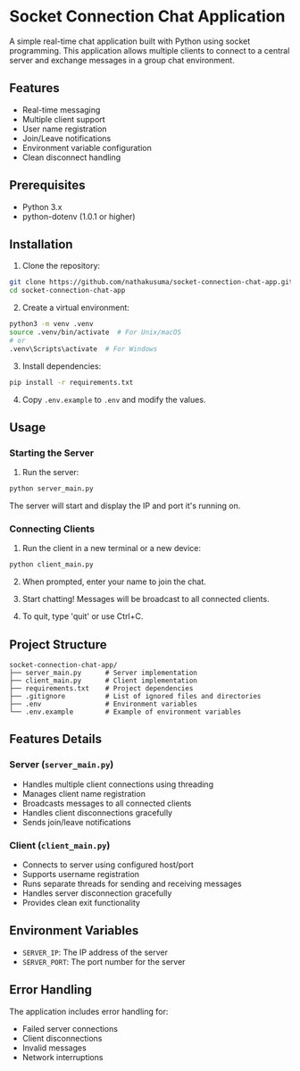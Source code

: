 # Socket Connection Chat Application

A simple real-time chat application built with Python using socket programming. This application allows multiple clients to connect to a central server and exchange messages in a group chat environment.

## Features

- Real-time messaging
- Multiple client support
- User name registration
- Join/Leave notifications
- Environment variable configuration
- Clean disconnect handling

## Prerequisites

- Python 3.x
- python-dotenv (1.0.1 or higher)

## Installation

1. Clone the repository:
```bash
git clone https://github.com/nathakusuma/socket-connection-chat-app.git
cd socket-connection-chat-app
```

2. Create a virtual environment:
```bash
python3 -m venv .venv
source .venv/bin/activate  # For Unix/macOS
# or
.venv\Scripts\activate  # For Windows
```

3. Install dependencies:
```bash
pip install -r requirements.txt
```

4. Copy `.env.example` to `.env` and modify the values.

## Usage

### Starting the Server

1. Run the server:
```bash
python server_main.py
```
The server will start and display the IP and port it's running on.

### Connecting Clients

1. Run the client in a new terminal or a new device:
```bash
python client_main.py
```

2. When prompted, enter your name to join the chat.

3. Start chatting! Messages will be broadcast to all connected clients.

4. To quit, type 'quit' or use Ctrl+C.

## Project Structure

```
socket-connection-chat-app/
├── server_main.py      # Server implementation
├── client_main.py      # Client implementation
├── requirements.txt    # Project dependencies
├── .gitignore          # List of ignored files and directories
├── .env                # Environment variables
└── .env.example        # Example of environment variables
```

## Features Details

### Server (`server_main.py`)
- Handles multiple client connections using threading
- Manages client name registration
- Broadcasts messages to all connected clients
- Handles client disconnections gracefully
- Sends join/leave notifications

### Client (`client_main.py`)
- Connects to server using configured host/port
- Supports username registration
- Runs separate threads for sending and receiving messages
- Handles server disconnection gracefully
- Provides clean exit functionality

## Environment Variables

- `SERVER_IP`: The IP address of the server
- `SERVER_PORT`: The port number for the server

## Error Handling

The application includes error handling for:
- Failed server connections
- Client disconnections
- Invalid messages
- Network interruptions